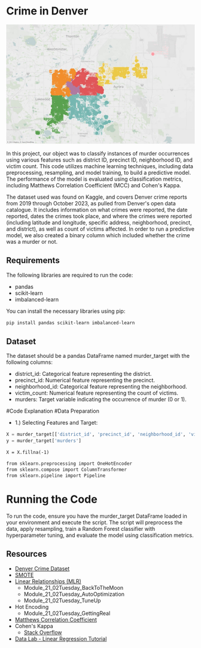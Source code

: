 # Crime in Denver
![Denver crimes 2019-2023 color-coded by district](https://raw.githubusercontent.com/RchlEMllr/Project_4/branchel/Resources/2019_2023_crimes_map.jpg)


In this project, our object was to classify instances of murder occurrences using various features such as district ID, precinct ID, neighborhood ID, and victim count. This code utilizes machine learning techniques, including data preprocessing, resampling, and model training, to build a predictive model. The performance of the model is evaluated using classification metrics, including Matthews Correlation Coefficient (MCC) and Cohen's Kappa.

The dataset used was found on Kaggle, and covers Denver crime reports from 2019 through October 2023, as pulled from Denver's open data catalogue. It includes information on what crimes were reported, the date reported, dates the crimes took place, and where the crimes were reported (including latitude and longitude, specific address, neighborhood, precinct, and district), as well as count of victims affected. In order to run a predictive model, we also created a binary column which included whether the crime was a murder or not. 

## Requirements

The following libraries are required to run the code:

- pandas
- scikit-learn
- imbalanced-learn

You can install the necessary libraries using pip:

```bash
pip install pandas scikit-learn imbalanced-learn

```

## Dataset
The dataset should be a pandas DataFrame named murder_target with the following columns:

- district_id: Categorical feature representing the district.
- precinct_id: Numerical feature representing the precinct.
- neighborhood_id: Categorical feature representing the neighborhood.
- victim_count: Numerical feature representing the count of victims.
- murders: Target variable indicating the occurrence of murder (0 or 1).

#Code Explanation
#Data Preparation

- 1.) Selecting Features and Target:
  
```python
X = murder_target[['district_id', 'precinct_id', 'neighborhood_id', 'victim_count']].copy()
y = murder_target['murders']

```
```Handling Missing Values:
X = X.fillna(-1)
```
```One-Hot Encoding Categorical Features:
from sklearn.preprocessing import OneHotEncoder
from sklearn.compose import ColumnTransformer
from sklearn.pipeline import Pipeline
```

# Running the Code
To run the code, ensure you have the murder_target DataFrame loaded in your environment and execute the script. The script will preprocess the data, apply resampling, train a Random Forest classifier with hyperparameter tuning, and evaluate the model using classification metrics.

## Resources

- [Denver Crime Dataset](https://www.kaggle.com/datasets/paultimothymooney/denver-crime-data)
- [SMOTE](https://towardsdatascience.com/imbalanced-classification-in-python-smote-tomek-links-method-6e48dfe69bbc)
- [Linear Relationships (MLR)](https://www.investopedia.com/terms/m/mlr.asp#:~:text=Linear%20regression%20can%20only%20be,extends%20to%20several%20explanatory%20variables)
  - Module_21_02Tuesday_BackToTheMoon
  - Module_21_02Tuesday_AutoOptimization
  - Module_21_02Tuesday_TuneUp
- Hot Encoding
  - Module_21_02Tuesday_GettingReal
- [Matthews Correlation Coefficient](https://scikit-learn.org/stable/modules/generated/sklearn.metrics.matthews_corrcoef.html)
- Cohen's Kappa
  - [Stack Overflow](https://stackoverflow.com/questions/68898292/is-that-cohen-kappa-score-correct)
- [Data Lab - Linear Regression Tutorial](https://datatab.net/tutorial/linear-regression)

